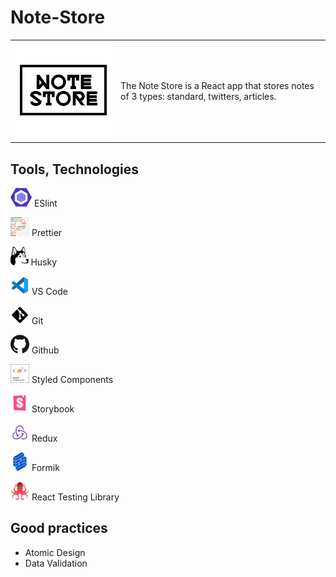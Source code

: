 # Note-Store

<table>
<tr>
<td> <img src="./src/assets/icons/logo.png"></td>
<td>The Note Store is a React app that stores notes of 3 types: standard, twitters, articles.</td>
</tr>
</table>

## Tools, Technologies

  <p> <img src="./public/readme/eslint.png" height="30"> ESlint </p>
  <p> <img src="./public/readme/prettier.png" height="30"> Prettier </p>
  <p> <img src="./public/readme/husky.png" height="30"> Husky </p>
  <p> <img src="./public/readme/vscode.png" height="30"> VS Code </p>
  <p> <img src="./public/readme/git.png" height="30"> Git </p>
  <p> <img src="./public/readme/github.png" height="30"> Github </p>
  <p> <img src="./public/readme/styled-components.png" height="30"> Styled Components </p>
  <p> <img src="./public/readme/storybook.png" height="30"> Storybook </p>
  <p> <img src="./public/readme/redux.svg" height="30"> Redux </p>
  <p> <img src="./public/readme/formik.png" height="30"> Formik </p>
  <p> <img src="./public/readme/octopus.png" height="30"> React Testing Library </p>

## Good practices

- Atomic Design
- Data Validation

